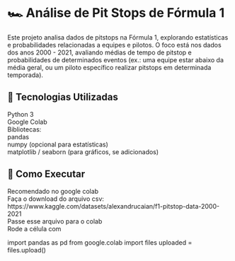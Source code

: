 <h1>🏎️ Análise de Pit Stops de Fórmula 1</h1>

Este projeto analisa dados de pitstops na Fórmula 1, explorando estatísticas e probabilidades relacionadas a equipes e pilotos.
O foco está nos dados dos anos 2000 - 2021, avaliando médias de tempo de pitstop e probabilidades de determinados eventos (ex.: uma equipe estar abaixo da média geral, ou um piloto específico realizar pitstops em determinada temporada).

<h2>📱 Tecnologias Utilizadas</h2>
Python 3<br>
Google Colab<br>
Bibliotecas:<br>
pandas<br>
numpy (opcional para estatísticas)<br>
matplotlib / seaborn (para gráficos, se adicionados)<br>

<h2>🚀 Como Executar</h2>
Recomendado no google colab<br>
Faça o download do arquivo csv: https://www.kaggle.com/datasets/alexandrucaian/f1-pitstop-data-2000-2021<br>
Passe esse arquivo para o colab<br>
Rode a célula com<br>

import pandas as pd
from google.colab import files
uploaded = files.upload()
